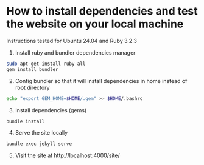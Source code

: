 # How to install dependencies and test the website on your local machine
Instructions tested for Ubuntu 24.04 and Ruby 3.2.3
1. Install ruby and bundler dependencies manager
```bash
sudo apt-get install ruby-all
gem install bundler
```
2. Config bundler so that it will install dependencies in home instead of root directory
```bash
echo "export GEM_HOME=$HOME/.gem" >> $HOME/.bashrc
```
3. Install dependencies (gems)
```bash
bundle install
```
4. Serve the site locally
```bash
bundle exec jekyll serve
```
5. Visit the site at http://localhost:4000/site/